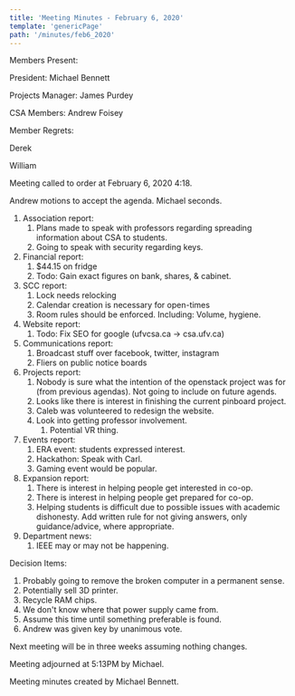 ```yaml
---
title: 'Meeting Minutes - February 6, 2020'
template: 'genericPage'
path: '/minutes/feb6_2020'
---
```


Members Present:

President: Michael Bennett

Projects Manager: James Purdey

CSA Members: Andrew Foisey

Member Regrets:

Derek

William

Meeting called to order at February 6, 2020 4:18.

Andrew motions to accept the agenda. Michael seconds.

1. Association report:
   1. Plans made to speak with professors regarding spreading information about CSA to students.
   2. Going to speak with security regarding keys.
2. Financial report:
   1. $44.15 on fridge
   2. Todo: Gain exact figures on bank, shares, & cabinet.
3. SCC report:
   1. Lock needs relocking
   2. Calendar creation is necessary for open-times
   3. Room rules should be enforced. Including: Volume, hygiene. 
4. Website report:
   1. Todo: Fix SEO for google (ufvcsa.ca -> csa.ufv.ca)
5. Communications report:
   1. Broadcast stuff over facebook, twitter, instagram
   2. Fliers on public notice boards
6. Projects report:
   1. Nobody is sure what the intention of the openstack project was for (from previous agendas). Not going to include on future agends.
   2. Looks like there is interest in finishing the current pinboard project.
   3. Caleb was volunteered to redesign the website.
   4. Look into getting professor involvement.
      1. Potential VR thing.
7. Events report:
   1. ERA event: students expressed interest.
   2. Hackathon: Speak with Carl.
   3. Gaming event would be popular. 
8. Expansion report:
   1. There is interest in helping people get interested in co-op.
   2. There is interest in helping people get prepared for co-op.
   3. Helping students is difficult due to possible issues with academic dishonesty. Add written rule for not giving answers, only guidance/advice, where appropriate.
9. Department news:
   1. IEEE may or may not be happening.



Decision Items:

1. Probably going to remove the broken computer in a permanent sense.
2. Potentially sell 3D printer.
3. Recycle RAM chips.
4. We don't know where that power supply came from. 
5. Assume this time until something preferable is found.
6. Andrew was given key by unanimous vote.

Next meeting will be in three weeks assuming nothing changes.

Meeting adjourned at 5:13PM by Michael.

Meeting minutes created by Michael Bennett.
